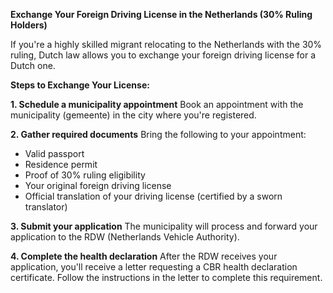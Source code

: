 **Exchange Your Foreign Driving License in the Netherlands (30% Ruling Holders)**

If you're a highly skilled migrant relocating to the Netherlands with the 30% ruling, Dutch law allows you to exchange your foreign driving license for a Dutch one.

**Steps to Exchange Your License:**

**1. Schedule a municipality appointment**
Book an appointment with the municipality (gemeente) in the city where you're registered.

**2. Gather required documents**
Bring the following to your appointment:
- Valid passport
- Residence permit
- Proof of 30% ruling eligibility
- Your original foreign driving license
- Official translation of your driving license (certified by a sworn translator)

**3. Submit your application**
The municipality will process and forward your application to the RDW (Netherlands Vehicle Authority).

**4. Complete the health declaration**
After the RDW receives your application, you'll receive a letter requesting a CBR health declaration certificate. Follow the instructions in the letter to complete this requirement.
